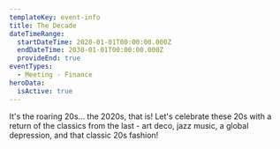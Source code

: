 ```yaml
---
templateKey: event-info
title: The Decade
dateTimeRange:
  startDateTime: 2020-01-01T00:00:00.000Z
  endDateTime: 2030-01-01T00:00:00.000Z
  provideEnd: true
eventTypes:
  - Meeting - Finance
heroData:
  isActive: true
---
```

It's the roaring 20s... the 2020s, that is! Let's celebrate these 20s with a return of the classics from the last - art deco, jazz music, a global depression, and that classic 20s fashion!
